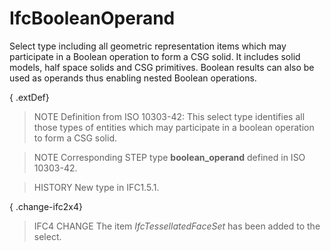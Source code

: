 # IfcBooleanOperand

Select type including all geometric representation items which may participate in a Boolean operation to form a CSG solid. It includes solid models, half space solids and CSG primitives. Boolean results can also be used as operands thus enabling nested Boolean operations.
<!-- end of short definition -->

{ .extDef}
> NOTE Definition from ISO 10303-42:
> This select type identifies all those types of entities which may participate in a boolean operation to form a CSG solid.

> NOTE Corresponding STEP type **boolean_operand** defined in ISO 10303-42.

> HISTORY New type in IFC1.5.1.

{ .change-ifc2x4}
> IFC4 CHANGE The item _IfcTessellatedFaceSet_ has been added to the select.
